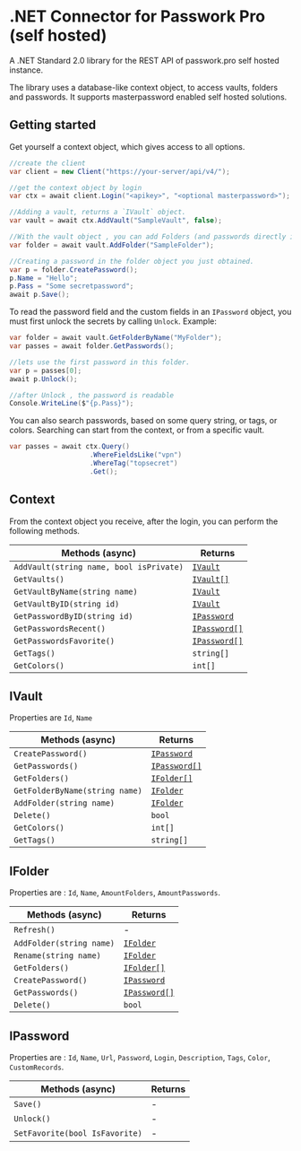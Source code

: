 ﻿# .NET Connector for Passwork Pro (self hosted)

A .NET Standard 2.0 library for the REST API of passwork.pro self hosted instance. 

The library uses a database-like context object, to access vaults, folders and passwords.
It supports masterpassword enabled self hosted solutions.


## Getting started

Get yourself a context object, which gives access to all options.

``` c#
//create the client 
var client = new Client("https://your-server/api/v4/");

//get the context object by login
var ctx = await client.Login("<apikey>", "<optional masterpassword>");

//Adding a vault, returns a `IVault` object.
var vault = await ctx.AddVault("SampleVault", false);

//With the vault object , you can add Folders (and passwords directly in the vault).
var folder = await vault.AddFolder("SampleFolder");

//Creating a password in the folder object you just obtained.
var p = folder.CreatePassword();
p.Name = "Hello";
p.Pass = "Some secretpassword";
await p.Save();

```

To read the password field and the custom fields in an `IPassword` object, you must first unlock the secrets by calling `Unlock`.
Example:

``` c#
var folder = await vault.GetFolderByName("MyFolder");
var passes = await folder.GetPasswords();

//lets use the first password in this folder.
var p = passes[0];
await p.Unlock();

//after Unlock , the password is readable
Console.WriteLine($"{p.Pass}");

```

You can also search passwords, based on some query string, or tags, or colors.
Searching can start from the context, or from a specific vault.

``` c#
var passes = await ctx.Query()
                    .WhereFieldsLike("vpn")
                    .WhereTag("topsecret")
                    .Get();
```



## Context

From the context object you receive, after the login, you can perform the following methods.

Methods (async) | Returns
--- | ---
`AddVault(string name, bool isPrivate)` | [`IVault`](#ivault)
`GetVaults()` | [`IVault[]`](#ivault) 
`GetVaultByName(string name)` | [`IVault`](#ivault)
`GetVaultByID(string id)` | [`IVault`](#ivault)
`GetPasswordByID(string id)` |  [`IPassword`](#ipassword)
`GetPasswordsRecent()` |  [`IPassword[]`](#ipassword)
`GetPasswordsFavorite()` |  [`IPassword[]`](#ipassword)
`GetTags()` | `string[]`
`GetColors()` | `int[]`

## IVault

Properties are `Id`, `Name` 

Methods (async) | Returns
-|-
`CreatePassword()` | [`IPassword`](#ipassword)
`GetPasswords()` | [`IPassword[]`](#ipassword)
`GetFolders()` | [`IFolder[]`](#ifolder)
`GetFolderByName(string name)` | [`IFolder`](#ifolder)
`AddFolder(string name)` | [`IFolder`](#ifolder)
`Delete()` | `bool`
`GetColors()` | `int[]`
`GetTags()` | `string[]`

## IFolder

Properties are : `Id`, `Name`, `AmountFolders`, `AmountPasswords`.

Methods (async) | Returns 
-|-
`Refresh()` | -
`AddFolder(string name)` | [`IFolder`](#ifolder)
`Rename(string name)` | [`IFolder`](#ifolder)
`GetFolders()` | [`IFolder[]`](#ifolder)  
`CreatePassword()` | [`IPassword`](#ipassword)
`GetPasswords()` | [`IPassword[]`](#ipassword)  
`Delete()` | `bool`  

## IPassword

Properties are : `Id`, `Name`, `Url`, `Password`, `Login`, `Description`, `Tags`, `Color`, `CustomRecords`.


Methods (async) | Returns 
-|-
`Save()` | -
`Unlock()` | -
`SetFavorite(bool IsFavorite)` | -

